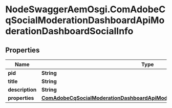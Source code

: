 # NodeSwaggerAemOsgi.ComAdobeCqSocialModerationDashboardApiModerationDashboardSocialInfo

## Properties

Name | Type | Description | Notes
------------ | ------------- | ------------- | -------------
**pid** | **String** |  | [optional] 
**title** | **String** |  | [optional] 
**description** | **String** |  | [optional] 
**properties** | [**ComAdobeCqSocialModerationDashboardApiModerationDashboardSocialProperties**](ComAdobeCqSocialModerationDashboardApiModerationDashboardSocialProperties.md) |  | [optional] 


